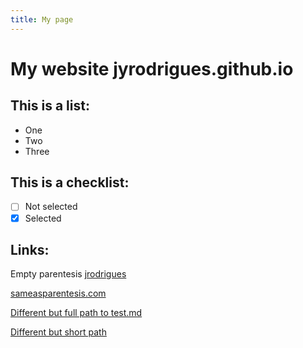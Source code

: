 ```yaml
---
title: My page
---
```


# My website jyrodrigues.github.io

This is a list:
--------------

- One
- Two
- Three

This is a checklist:
--------------------

- [ ] Not selected
- [x] Selected

Links:
------

Empty parentesis
[jrodrigues](http://www.jrodrigues.co)

[sameasparentesis.com](sameasparentesis.com)

[Different but full path to test.md](jyrodrigues.github.io/test.md)

[Different but short path](test.html)

